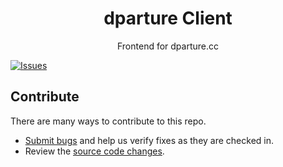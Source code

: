 <p align="center">
    <h1 align="center">dparture Client</h1>
    <p align="center">Frontend for dparture.cc</p>
</p>


[![Issues](https://img.shields.io/github/issues/ZackaryH8/dparture-client)](https://github.com/ZackaryH8/dparture-client/issues)

## Contribute

There are many ways to contribute to this repo.
* [Submit bugs](https://github.com/ZackaryH8/dparture-client/issues) and help us verify fixes as they are checked in.
* Review the [source code changes](https://github.com/ZackaryH8/dparture-client/pulls).
